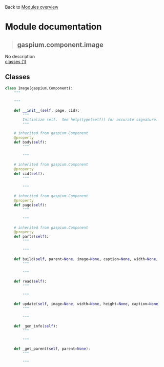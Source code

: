 Back to [Modules overview](https://github.com/pyrustic/gaspium/blob/master/docs/modules/README.md)
  
# Module documentation
>## gaspium.component.image
No description
<br>
[classes (1)](https://github.com/pyrustic/gaspium/blob/master/docs/modules/content/gaspium.component.image/classes.md)


## Classes
```python
class Image(gaspium.Component):
    """
    
    """

    def __init__(self, page, cid):
        """
        Initialize self.  See help(type(self)) for accurate signature.
        """

    # inherited from gaspium.Component
    @property
    def body(self):
        """
        
        """

    # inherited from gaspium.Component
    @property
    def cid(self):
        """
        
        """

    # inherited from gaspium.Component
    @property
    def page(self):
        """
        
        """

    # inherited from gaspium.Component
    @property
    def parts(self):
        """
        
        """

    def build(self, parent=None, image=None, caption=None, width=None, height=None, on_click=None, side='left', anchor='nw', padx=5, pady=5, expand=False, fill=None):
        """
        
        """

    def read(self):
        """
        
        """

    def update(self, image=None, width=None, height=None, caption=None):
        """
        
        """

    def _gen_info(self):
        """
        
        """

    def _get_parent(self, parent=None):
        """
        
        """

```

